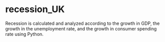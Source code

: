 # recession_UK
Recession is calculated and analyzed according to the growth in GDP, the growth in the unemployment rate, and the growth in consumer spending rate using Python.
